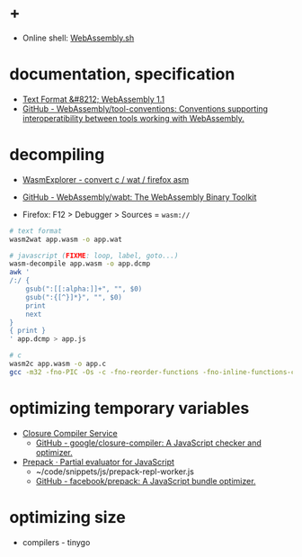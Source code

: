 # +

- Online shell: [WebAssembly\.sh](https://webassembly.sh/)

# documentation, specification

- [Text Format &\#8212; WebAssembly 1\.1](https://webassembly.github.io/spec/core/text/index.html)
- [GitHub \- WebAssembly/tool\-conventions: Conventions supporting interoperatibility between tools working with WebAssembly\.](https://github.com/WebAssembly/tool-conventions)

# decompiling

- [WasmExplorer - convert c / wat / firefox asm](https://mbebenita.github.io/WasmExplorer/)
- [GitHub \- WebAssembly/wabt: The WebAssembly Binary Toolkit](https://github.com/WebAssembly/wabt)

- Firefox: F12 > Debugger > Sources = `wasm://`

```bash
# text format
wasm2wat app.wasm -o app.wat

# javascript (FIXME: loop, label, goto...)
wasm-decompile app.wasm -o app.dcmp
awk '
/:/ {
    gsub(":[[:alpha:]]+", "", $0)
    gsub(":{[^}]*}", "", $0)
    print
    next
}
{ print }
' app.dcmp > app.js

# c
wasm2c app.wasm -o app.c
gcc -m32 -fno-PIC -Os -c -fno-reorder-functions -fno-inline-functions-called-once -fno-inline-small-functions app.c
```

# optimizing temporary variables

- [Closure Compiler Service](https://closure-compiler.appspot.com)
    - [GitHub \- google/closure\-compiler: A JavaScript checker and optimizer\.](https://github.com/google/closure-compiler)
- [Prepack &middot; Partial evaluator for JavaScript](https://prepack.io/)
    - ~/code/snippets/js/prepack-repl-worker.js
    - [GitHub \- facebook/prepack: A JavaScript bundle optimizer\.](https://github.com/facebook/prepack)

# optimizing size

- compilers - tinygo
